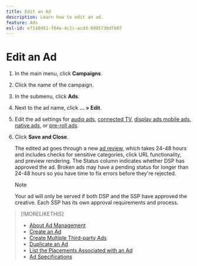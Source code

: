 ```yaml
---
title: Edit an Ad
description: Learn how to edit an ad.
feature: Ads
exl-id: ef140d61-f04e-4c1c-acdd-9985730dfb07
---
```

# Edit an Ad

1. In the main menu, click **Campaigns**.
1. Click the name of the campaign.
1. In the submenu, click **Ads**.
1. Next to the ad name, click  **... > Edit**.
1. Edit the ad settings for [audio ads](ad-settings-audio.md), [connected TV](ad-settings-connected-tv.md), [display ads](ad-settings-display.md),[mobile ads](ad-settings-mobile.md), [native ads](ad-settings-native.md), or [pre-roll ads](ad-settings-pre-roll.md).
1. Click **Save and Close**.

   The edited ad goes through a new [ad review](ad-about.md), which takes 24-48 hours and includes checks for sensitive categories, click URL functionality, and preview rendering. The Status column indicates whether DSP has approved the ad. Broken ads may have a pending status for longer than 24-48 hours so you have time to fix errors before they're rejected.

   >[!NOTE]
   >
   >Your ad will only be served if both DSP and the SSP have approved the creative. Each SSP has its own approval requirements and process.

>[!MORELIKETHIS]
>
>* [About Ad Management](ad-about.md)
>* [Create an Ad](ad-create.md)
>* [Create Multiple Third-party Ads](ad-create-third-party.md)
>* [Duplicate an Ad](ad-duplicate.md)
>* [List the Placements Associated with an Ad](ad-list-placements.md)
>* [Ad Specifications](/help/dsp/assets/ad-specs.pdf)
